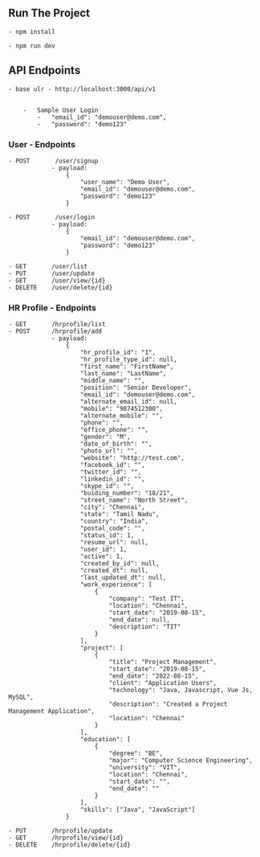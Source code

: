 ## Run The Project

    - npm install

    - npm run dev


## API Endpoints
    - base ulr - http://localhost:3000/api/v1


        -   Sample User Login
            -   "email_id": "demouser@demo.com",
            -   "password": "demo123"


### User - Endpoints
    - POST       /user/signup
                - payload:
                    {
                        "user_name": "Demo User",
                        "email_id": "demouser@demo.com",
                        "password": "demo123"
                    }

    - POST       /user/login
                - payload:   
                    {
                        "email_id": "demouser@demo.com",
                        "password": "demo123"
                    }
                
    - GET       /user/list
    - PUT       /user/update
    - GET       /user/view/{id}
    - DELETE    /user/delete/{id}


### HR Profile - Endpoints
    - GET       /hrprofile/list
    - POST      /hrprofile/add
                - payload:   
                    {
                        "hr_profile_id": "1",
                        "hr_profile_type_id": null,
                        "first_name": "FirstName",
                        "last_name": "LastName",
                        "middle_name": "",
                        "position": "Senior Developer",
                        "email_id": "demouser@demo.com",
                        "alternate_email_id": null,
                        "mobile": "9874512300",
                        "alternate_mobile": "",
                        "phone": "",
                        "office_phone": "",
                        "gender": "M",
                        "date_of_birth": "",
                        "photo_url": "",
                        "website": "http://test.com",
                        "facebook_id": "",
                        "twitter_id": "",
                        "linkedin_id": "",
                        "skype_id": "",
                        "buiding_number": "18/21",
                        "street_name": "North Street",
                        "city": "Chennai",
                        "state": "Tamil Nadu",
                        "country": "India",
                        "postal_code": "",
                        "status_id": 1,
                        "resume_url": null,
                        "user_id": 1,
                        "active": 1,
                        "created_by_id": null,
                        "created_dt": null,
                        "last_updated_dt": null,
                        "work_experience": [
                            {
                                "company": "Test IT",
                                "location": "Chennai",
                                "start_date": "2019-08-15",
                                "end_date": null,
                                "description": "TIT"
                            }
                        ],
                        "project": [
                            {
                                "title": "Project Management",
                                "start_date": "2019-08-15",
                                "end_date": "2022-08-15",
                                "client": "Application Users",
                                "technology": "Java, Javascript, Vue Js, MySQL",
                                "description": "Created a Project Management Application",
                                "location": "Chennai"
                            }
                        ],
                        "education": [
                            {
                                "degree": "BE",
                                "major": "Computer Science Engineering",
                                "university": "VIT",
                                "location": "Chennai",
                                "start_date": "",
                                "end_date": ""
                            }
                        ],
                        "skills": ["Java", "JavaScript"]
                    }

    - PUT       /hrprofile/update
    - GET       /hrprofile/view/{id}
    - DELETE    /hrprofile/delete/{id}